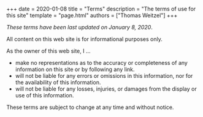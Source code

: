 +++
date = 2020-01-08
title = "Terms"
description = "The terms of use for this site"
template = "page.html"
authors = ["Thomas Weitzel"]
+++

_These terms have been last updated on January 8, 2020_.

All content on this web site is for informational purposes only.

As the owner of this web site, I ...
- make no representations as to the accuracy or completeness of any information on this site or by following any link.
- will not be liable for any errors or omissions in this information, nor for the availability of this information.
- will not be liable for any losses, injuries, or damages from the display or use of this information.

These terms are subject to change at any time and without notice.
